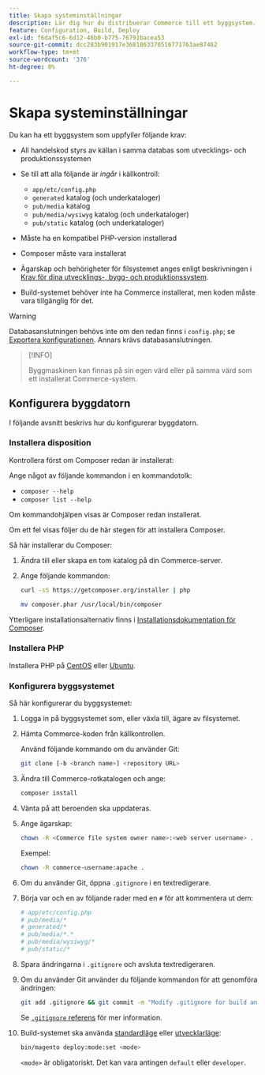 ```yaml
---
title: Skapa systeminställningar
description: Lär dig hur du distribuerar Commerce till ett byggsystem.
feature: Configuration, Build, Deploy
exl-id: f6daf5c6-6d12-46b0-b775-76791bacea53
source-git-commit: dcc283b901917e3681863370516771763ae87462
workflow-type: tm+mt
source-wordcount: '376'
ht-degree: 0%

---
```


# Skapa systeminställningar

Du kan ha ett byggsystem som uppfyller följande krav:

- All handelskod styrs av källan i samma databas som utvecklings- och produktionssystemen
- Se till att alla följande är _ingår_ i källkontroll:

   - `app/etc/config.php`
   - `generated` katalog (och underkataloger)
   - `pub/media` katalog
   - `pub/media/wysiwyg` katalog (och underkataloger)
   - `pub/static` katalog (och underkataloger)

- Måste ha en kompatibel PHP-version installerad
- Composer måste vara installerat
- Ägarskap och behörigheter för filsystemet anges enligt beskrivningen i [Krav för dina utvecklings-, bygg- och produktionssystem](../deployment/technical-details.md).
- Build-systemet behöver inte ha Commerce installerat, men koden måste vara tillgänglig för det.

>[!WARNING]
>
>Databasanslutningen behövs inte om den redan finns i `config.php`; se [Exportera konfigurationen](../cli/export-configuration.md). Annars krävs databasanslutningen.

>[!INFO]
>
>Byggmaskinen kan finnas på sin egen värd eller på samma värd som ett installerat Commerce-system.

## Konfigurera byggdatorn

I följande avsnitt beskrivs hur du konfigurerar byggdatorn.

### Installera disposition

Kontrollera först om Composer redan är installerat:

Ange något av följande kommandon i en kommandotolk:

- `composer --help`
- `composer list --help`

Om kommandohjälpen visas är Composer redan installerat.

Om ett fel visas följer du de här stegen för att installera Composer.

Så här installerar du Composer:

1. Ändra till eller skapa en tom katalog på din Commerce-server.

1. Ange följande kommandon:

   ```bash
   curl -sS https://getcomposer.org/installer | php
   ```

   ```bash
   mv composer.phar /usr/local/bin/composer
   ```

Ytterligare installationsalternativ finns i [Installationsdokumentation för Composer][composer].

### Installera PHP

Installera PHP på [CentOS] eller [Ubuntu].

### Konfigurera byggsystemet

Så här konfigurerar du byggsystemet:

1. Logga in på byggsystemet som, eller växla till, ägare av filsystemet.
1. Hämta Commerce-koden från källkontrollen.

   Använd följande kommando om du använder Git:

   ```bash
   git clone [-b <branch name>] <repository URL>
   ```

1. Ändra till Commerce-rotkatalogen och ange:

   ```bash
   composer install
   ```

1. Vänta på att beroenden ska uppdateras.
1. Ange ägarskap:

   ```bash
   chown -R <Commerce file system owner name>:<web server username> .
   ```

   Exempel:

   ```bash
   chown -R commerce-username:apache .
   ```

1. Om du använder Git, öppna `.gitignore` i en textredigerare.
1. Börja var och en av följande rader med en `#` för att kommentera ut dem:

   ```conf
   # app/etc/config.php
   # pub/media/*
   # generated/*
   # pub/media/*.*
   # pub/media/wysiwyg/*
   # pub/static/*
   ```

1. Spara ändringarna i `.gitignore` och avsluta textredigeraren.
1. Om du använder Git använder du följande kommandon för att genomföra ändringen:

   ```bash
   git add .gitignore && git commit -m "Modify .gitignore for build and production"
   ```

   Se [`.gitignore` referens](../reference/config-reference-gitignore.md) för mer information.

1. Build-systemet ska använda [standardläge](../bootstrap/application-modes.md#default-mode) eller [utvecklarläge](../bootstrap/application-modes.md#developer-mode):

   ```bash
   bin/magento deploy:mode:set <mode>
   ```

   `<mode>` är obligatoriskt. Det kan vara antingen `default` eller `developer`.

<!-- Link Definitions -->

[CentOS]: https://wiki.centos.org/HowTos/php7
[composer]: https://getcomposer.org/download/
[Ubuntu]: https://help.ubuntu.com/lts/serverguide/php.html
